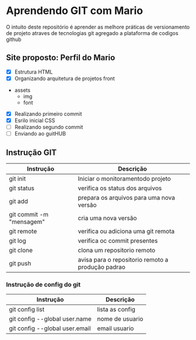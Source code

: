 # Aprendendo GIT com Mario 

O intuito deste repositório é aprender as melhore práticas de versionamento de projeto atraves de tecnologias git agregado a plataforma de codigos github

## Site proposto: Perfil do Mario

- [x] Estrutura HTML
- [x] Organizando arquitetura de projetos front
- assets
  - img
  - font
        
- [x] Realizando primeiro commit
- [x] Esrilo inicial CSS
- [ ] Realizando segundo commit
- [ ] Enviando ao guitHUB

## Instrução GIT

| Instrução | Descrição |
| -|- |
|git init| Iniciar o monitoramentodo projeto|
|git status| verifica os status dos arquivos|
|git add| prepara os arquivos para uma nova versão|
|git commit -m "mensagem" |  cria uma nova versão|  
|git remote| verifica ou adiciona uma git remota|
|git log|verifica oc commit presentes|
|git clone|clona um repositorio remoto|
|git push| avisa para o repositorio remoto a produção padrao|

### Instrução de config do git

| Instrução | Descrição |
| -|- |
|git config list| lista as config|
|git config --global user.name| nome de usuario|
|git config --global user.email| email usuario|